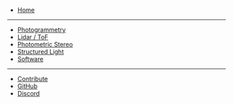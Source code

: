 <!-- All links in here must be absolute links -->
<!-- i.e. they must start with a "/" -->

* [Home](/)

----

* [Photogrammetry](/Photogrammetry.md)
* [Lidar / ToF](/Lidar.md) 
* [Photometric Stereo](/Photometric_Stereo.md) 
* [Structured Light](/Structured_Light.md)
* [Software](/Software.md)

----

* [Contribute](/meta/contributing_guide.md) 
* [GitHub](https://github.com/3dscanningwiki/3dscanningwiki.github.io) 
* [Discord](https://discord.gg/zF2WPwpgSw)